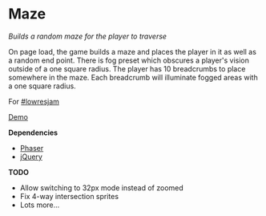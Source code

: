 Maze
====

*Builds a random maze for the player to traverse*

On page load, the game builds a maze and places the player in it as well as a random end point. There is fog preset which obscures a player's vision outside of a one square radius. The player has 10 breadcrumbs to place somewhere in the maze. Each breadcrumb will illuminate fogged areas with a one square radius.

For [#lowresjam](http://jams.gamejolt.io/lowrezjam2014)

[Demo](http://amarriner.com/maze)

**Dependencies**
 * [Phaser](http://phaser.io/)
 * [jQuery](http://jquery.com/)
 
**TODO**
 * Allow switching to 32px mode instead of zoomed
 * Fix 4-way intersection sprites
 * Lots more...